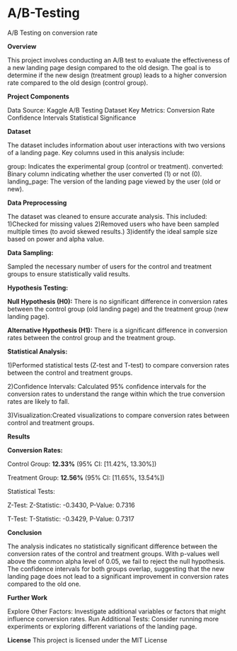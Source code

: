 # A/B-Testing
A/B Testing on conversion rate

**Overview**

This project involves conducting an A/B test to evaluate the effectiveness of a new landing page design compared to the old design. The goal is to determine if the new design (treatment group) leads to a higher conversion rate compared to the old design (control group).

**Project Components**

Data Source: Kaggle A/B Testing Dataset
Key Metrics:
Conversion Rate
Confidence Intervals
Statistical Significance

**Dataset**

The dataset includes information about user interactions with two versions of a landing page. Key columns used in this analysis include:

group: Indicates the experimental group (control or treatment).
converted: Binary column indicating whether the user converted (1) or not (0).
landing_page: The version of the landing page viewed by the user (old or new).

**Data Preprocessing**

The dataset was cleaned to ensure accurate analysis. This included:
1)Checked for missing values
2)Removed users who have been sampled multiple times (to avoid skewed results.)
3)identify the ideal sample size based on power and alpha value.


**Data Sampling:**

Sampled the necessary number of users for the control and treatment groups to ensure statistically valid results.

**Hypothesis Testing:**

**Null Hypothesis (H0):** There is no significant difference in conversion rates between the control group (old landing page) and the treatment group (new landing page).

**Alternative Hypothesis (H1):** There is a significant difference in conversion rates between the control group and the treatment group.

**Statistical Analysis:**

1)Performed statistical tests (Z-test and T-test) to compare conversion rates between the control and treatment groups.

2)Confidence Intervals: Calculated 95% confidence intervals for the conversion rates to understand the range within which the true conversion rates are likely to fall.

3)Visualization:Created visualizations to compare conversion rates between control and treatment groups.

**Results**

**Conversion Rates:**

Control Group: **12.33%** (95% CI: [11.42%, 13.30%])

Treatment Group: **12.56%** (95% CI: [11.65%, 13.54%])

Statistical Tests:

Z-Test: Z-Statistic: -0.3430, P-Value: 0.7316

T-Test: T-Statistic: -0.3429, P-Value: 0.7317

**Conclusion**

The analysis indicates no statistically significant difference between the conversion rates of the control and treatment groups. With p-values well above the common alpha level of 0.05, we fail to reject the null hypothesis. The confidence intervals for both groups overlap, suggesting that the new landing page does not lead to a significant improvement in conversion rates compared to the old one.

**Further Work**

Explore Other Factors: Investigate additional variables or factors that might influence conversion rates.
Run Additional Tests: Consider running more experiments or exploring different variations of the landing page.

**License**
This project is licensed under the MIT License
